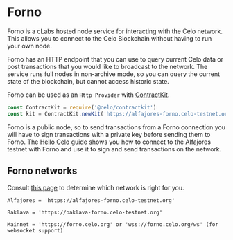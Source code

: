 # Forno

Forno is a cLabs hosted node service for interacting with the Celo network. This allows you to connect to the Celo Blockchain without having to run your own node.

Forno has an HTTP endpoint that you can use to query current Celo data or post transactions that you would like to broadcast to the network. The service runs full nodes in non-archive mode, so you can query the current state of the blockchain, but cannot access historic state.

Forno can be used as an `Http Provider` with [ContractKit](../contractkit/README.md).

```javascript
const ContractKit = require('@celo/contractkit')
const kit = ContractKit.newKit('https://alfajores-forno.celo-testnet.org')
```

Forno is a public node, so to send transactions from a Forno connection you will have to sign transactions with a private key before sending them to Forno. The [Hello Celo](../walkthroughs/hellocelo.md) guide shows you how to connect to the Alfajores testnet with Forno and use it to sign and send transactions on the network.

## Forno networks

Consult [this page](../../getting-started/choosing-a-network.md) to determine which network is right for you.

```
Alfajores = 'https://alfajores-forno.celo-testnet.org'

Baklava = 'https://baklava-forno.celo-testnet.org'

Mainnet = 'https://forno.celo.org' or 'wss://forno.celo.org/ws' (for websocket support)
```
